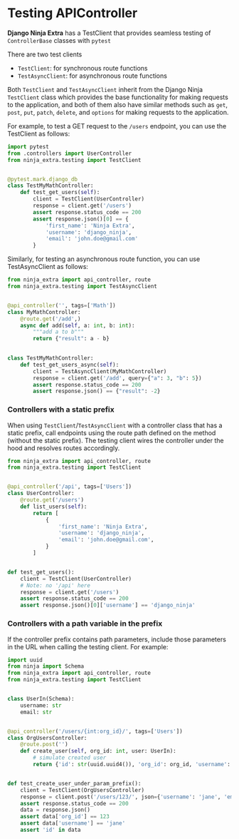 # **Testing APIController**

**Django Ninja Extra** has a TestClient that provides seamless testing of `ControllerBase` classes with `pytest`

There are two test clients

- `TestClient`: for synchronous route functions
- `TestAsyncClient`: for asynchronous route functions

Both `TestClient` and `TestAsyncClient` inherit from the Django Ninja `TestClient` class which provides the base functionality 
for making requests to the application, and both of them also have similar methods such as `get`, `post`, `put`, `patch`, `delete`, 
and `options` for making requests to the application.

For example, to test a GET request to the `/users` endpoint, you can use the TestClient as follows:

```python
import pytest
from .controllers import UserController
from ninja_extra.testing import TestClient


@pytest.mark.django_db
class TestMyMathController:
    def test_get_users(self):
        client = TestClient(UserController)
        response = client.get('/users')
        assert response.status_code == 200
        assert response.json()[0] == {
            'first_name': 'Ninja Extra',
            'username': 'django_ninja',
            'email': 'john.doe@gmail.com'
        }

```
Similarly, for testing an asynchronous route function, you can use TestAsyncClient as follows:

```python
from ninja_extra import api_controller, route
from ninja_extra.testing import TestAsyncClient


@api_controller('', tags=['Math'])
class MyMathController:
    @route.get('/add',)
    async def add(self, a: int, b: int):
        """add a to b"""
        return {"result": a - b}

    
class TestMyMathController:
    def test_get_users_async(self):
        client = TestAsyncClient(MyMathController)
        response = client.get('/add', query={"a": 3, "b": 5})
        assert response.status_code == 200
        assert response.json() == {"result": -2}

```

### Controllers with a static prefix

When using `TestClient`/`TestAsyncClient` with a controller class that has a static prefix, call endpoints using the route path defined on the method (without the static prefix). The testing client wires the controller under the hood and resolves routes accordingly.

```python
from ninja_extra import api_controller, route
from ninja_extra.testing import TestClient


@api_controller('/api', tags=['Users'])
class UserController:
    @route.get('/users')
    def list_users(self):
        return [
            {
                'first_name': 'Ninja Extra',
                'username': 'django_ninja',
                'email': 'john.doe@gmail.com',
            }
        ]


def test_get_users():
    client = TestClient(UserController)
    # Note: no '/api' here
    response = client.get('/users')
    assert response.status_code == 200
    assert response.json()[0]['username'] == 'django_ninja'
```

### Controllers with a path variable in the prefix

If the controller prefix contains path parameters, include those parameters in the URL when calling the testing client. For example:

```python
import uuid
from ninja import Schema
from ninja_extra import api_controller, route
from ninja_extra.testing import TestClient


class UserIn(Schema):
    username: str
    email: str


@api_controller('/users/{int:org_id}/', tags=['Users'])
class OrgUsersController:
    @route.post('')
    def create_user(self, org_id: int, user: UserIn):
        # simulate created user
        return {'id': str(uuid.uuid4()), 'org_id': org_id, 'username': user.username}


def test_create_user_under_param_prefix():
    client = TestClient(OrgUsersController)
    response = client.post('/users/123/', json={'username': 'jane', 'email': 'jane@example.com'})
    assert response.status_code == 200
    data = response.json()
    assert data['org_id'] == 123
    assert data['username'] == 'jane'
    assert 'id' in data
```
